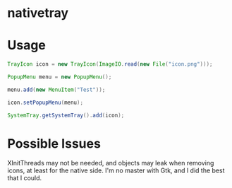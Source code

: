 # nativetray


Usage
=====

```java
TrayIcon icon = new TrayIcon(ImageIO.read(new File("icon.png")));

PopupMenu menu = new PopupMenu();

menu.add(new MenuItem("Test"));

icon.setPopupMenu(menu);

SystemTray.getSystemTray().add(icon);
```

Possible Issues
===============
XInitThreads may not be needed, and objects may leak when removing icons, at least for the native side. I'm no master with Gtk, and I did the best that I could.